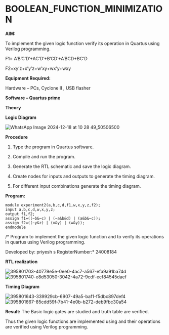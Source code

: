 # BOOLEAN_FUNCTION_MINIMIZATION

**AIM:**

To implement the given logic function verify its operation in Quartus using Verilog programming.

F1= A’B’C’D’+AC’D’+B’CD’+A’BCD+BC’D 

F2=xy’z+x’y’z+w’xy+wx’y+wxy

**Equipment Required:**

Hardware – PCs, Cyclone II , USB flasher

**Software – Quartus prime**

**Theory**

**Logic Diagram**  

![WhatsApp Image 2024-12-18 at 10 28 49_50506500](https://github.com/user-attachments/assets/9e32b05a-dc56-4b94-9a59-2f708da8b6af)
 
      


**Procedure**

1.	Type the program in Quartus software.

2.	Compile and run the program.

3.	Generate the RTL schematic and save the logic diagram.

4.	Create nodes for inputs and outputs to generate the timing diagram.

5.	For different input combinations generate the timing diagram.


**Program:**
~~~
module experiment2(a,b,c,d,f1,w,x,y,z,f2);
input a,b,c,d,w,x,y,z;
output f1,f2;
assign f1=((~b&~c) | (~a&b&d) | (a&b&~c));
assign f2=((~y&z) | (x&y) | (w&y));
endmodule
~~~
/* Program to implement the given logic function and to verify its operations in quartus using Verilog programming. 

Developed by: priyesh s
RegisterNumber:* 24008184


**RTL realization** 

![395801703-40779e5e-0ee0-4ac7-a567-efa9a91ba74d](https://github.com/user-attachments/assets/fa93b06d-9860-4371-bc9a-faac2a9e7fdd)
![395801740-e8d53050-3042-4a72-9cdf-ecf84545daef](https://github.com/user-attachments/assets/e1fb1933-5d60-4424-8331-fd1659c68686)

**Timing Diagram** 

![395801643-339929cb-6907-49a5-baf1-f5dbc897def4](https://github.com/user-attachments/assets/cb2f3a4a-b3f7-4bc8-a93c-c1c4f337166b)
![395801667-85cdd59f-7b41-4e0b-b272-deb9fbc30a54](https://github.com/user-attachments/assets/621bf9b4-0763-410b-9fc0-fe745da66ae7)



**Result:** The Basic logic gates are studied and truth table are verified.

Thus the given logic functions are implemented using and their operations are verified using Verilog programming.

